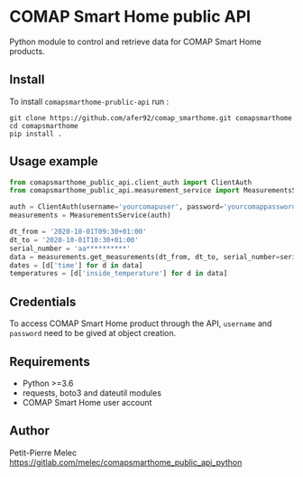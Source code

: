 # COMAP Smart Home public API

Python module to control and retrieve data for COMAP Smart Home products.

## Install

To install `comapsmarthome-prublic-api` run :

```
git clone https://github.com/afer92/comap_smarthome.git comapsmarthome
cd comapsmarthome
pip install .
```
## Usage example

```python
from comapsmarthome_public_api.client_auth import ClientAuth
from comapsmarthome_public_api.measurement_service import MeasurementsService

auth = ClientAuth(username='yourcomapuser', password='yourcomappassword')
measurements = MeasurementsService(auth)

dt_from = '2020-10-01T09:30+01:00'
dt_to = '2020-10-01T10:30+01:00'
serial_number = 'aa**********'
data = measurements.get_measurements(dt_from, dt_to, serial_number=serial_number, measurements=['inside_temperature'])
dates = [d['time'] for d in data]
temperatures = [d['inside_temperature'] for d in data]
```

## Credentials

To access COMAP Smart Home product through the API, `username` and `password` need to be gived at object creation.

## Requirements

- Python >=3.6
- requests, boto3 and dateutil modules
- COMAP Smart Home user account

## Author
Petit-Pierre Melec
https://gitlab.com/melec/comapsmarthome_public_api_python
